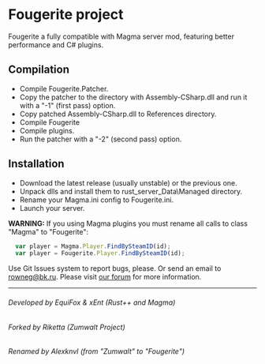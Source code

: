 # Fougerite project

Fougerite a fully compatible with Magma server mod, featuring better performance and C# plugins.   


## Compilation
* Compile Fougerite.Patcher.
* Copy the patcher to the directory with Assembly-CSharp.dll and run it with a "-1" (first pass) option.
* Copy patched Assembly-CSharp.dll to References directory.
* Compile Fougerite
* Compile plugins.
* Run the patcher with a "-2" (second pass) option.

## Installation
* Download the latest release (usually unstable) or the previous one.
* Unpack dlls and install them to rust_server_Data\Managed directory.
* Rename your Magma.ini config to Fougerite.ini.  
* Launch your server.  

**WARNING:** If you using Magma plugins you must rename all calls to class "Magma" to "Fougerite":
```javascript
  var player = Magma.Player.FindBySteamID(id);
  var player = Fougerite.Player.FindBySteamID(id);
```

Use Git Issues system to report bugs, please. Or send an email to rowneg@bk.ru. 
Please visit [our forum](fougerite.com) for more information.

***
###### Developed by EquiFox & xEnt (Rust++ and Magma)
###### Forked by Riketta (Zumwalt Project)
###### Renamed by Alexknvl (from "Zumwalt" to "Fougerite")
